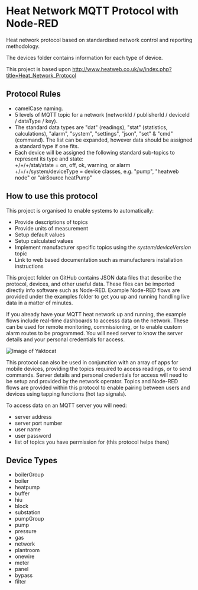 # Heat Network MQTT Protocol with Node-RED
Heat network protocol based on standardised network control and reporting methodology.

The devices folder contains information for each type of device.

This project is based upon http://www.heatweb.co.uk/w/index.php?title=Heat_Network_Protocol


## Protocol Rules

* camelCase naming.
* 5 levels of MQTT topic for a network (networkId / publisherId / deviceId / dataType / key).
* The standard data types are "dat" (readings), "stat" (statistics, calculations), "alarm", "system", "settings", "json", "set" & "cmd" (command). The list can be expanded, however data should be assigned a standard type if one fits.
* Each device will be assigned the following standard sub-topics to represent its type and state:<br>
  +/+/+/stat/state = on, off, ok, warning, or alarm<br>
  +/+/+/system/deviceType = device classes, e.g. "pump", "heatweb node" or "airSource heatPump"

## How to use this protocol

This project is organised to enable systems to automatically:

* Provide descriptions of topics
* Provide units of measurement
* Setup default values
* Setup calculated values
* Implement manufacturer specific topics using the *system/deviceVersion* topic
* Link to web based documentation such as manufacturers installation instructions

This project folder on GitHub contains JSON data files that describe the protocol, devices, and other useful data.  These files can be imported directly info software such as Node-RED. Example Node-RED flows are provided under the examples folder to get you up and running handling live data in a matter of minutes. 

If you already have your MQTT heat network up and running, the example flows include real-time dashboards to accesss data on the network. These can be used for remote monitoring, commissioning, or to enable custom alarm routes to be programmed.  You will need server to know the server details and your personal credentials for access.

![Image of Yaktocat](https://www.heatweb.co.uk/w/images/6/6b/Dashd1.jpg)

This protocol can also be used in conjunction with an array of apps for mobile devices, providing the topics required to access readings, or to send commands. Server details and personal credentials for access will need to be setup and provided by the network operator. Topics and Node-RED flows are provided within this protocol to enable pairing between users and devices using tapping functions (hot tap signals).

To access data on an MQTT server you will need:

* server address
* server port number
* user name
* user password
* list of topics you have permission for (this protocol helps there) 

## Device Types

* boilerGroup
* boiler
* heatpump
* buffer
* hiu
* block
* substation
* pumpGroup
* pump
* pressure
* gas
* network
* plantroom
* onewire
* meter
* panel
* bypass
* filter
